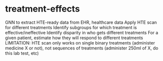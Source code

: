 # treatment-effects

GNN to extract HTE-ready data from EHR, healthcare data
Apply HTE scan for different treatments
Identify subgroups for which treatment is effective/ineffective
Identify disparity in who gets different treatments
For a given patient, estimate how they will respond to different treatments
LIMITATION: HTE scan only works on single binary treatments (administer medicine X or not), not sequences of treatments (administer 250ml of X, do this lab test, etc)
